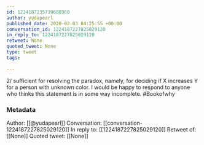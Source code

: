 ```yaml
---
id: 1224187235739688960
author: yudapearl
published_date: 2020-02-03 04:25:55 +00:00
conversation_id: 1224187227825029120
in_reply_to: 1224187227825029120
retweet: None
quoted_tweet: None
type: tweet
tags:

---
```


2/ sufficient for resolving the paradox, namely, for deciding if X increases Y for a person with unknown color. I would be happy to respond to anyone who thinks this statement is in some way incomplete.  #Bookofwhy

### Metadata

Author: [[@yudapearl]]
Conversation: [[conversation-1224187227825029120]]
In reply to: [[1224187227825029120]]
Retweet of: [[None]]
Quoted tweet: [[None]]
